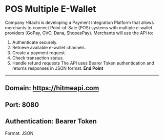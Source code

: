 # POS Multiple E-Wallet
 Company Hitachi is developing a Payment Integration Platform that allows merchants to
connect Point-of-Sale (POS) systems with multiple e-wallet providers (GoPay, OVO,
Dana, ShopeePay). Merchants will use the API to:  
1. Authenticate securely.
2. Retrieve available e-wallet channels.
3. Create a payment request.
4. Check transaction status.
5. Handle refund requests 
The API uses Bearer Token authentication and returns responses in JSON format. 
**End Point** 
---
Domain: https://hitmeapi.com
---
Port: 8080
---
Authentication: Bearer Token
---
Format: JSON


